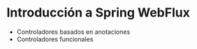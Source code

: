 
# Introducción a Spring WebFlux

* Controladores basados en anotaciones
* Controladores funcionales